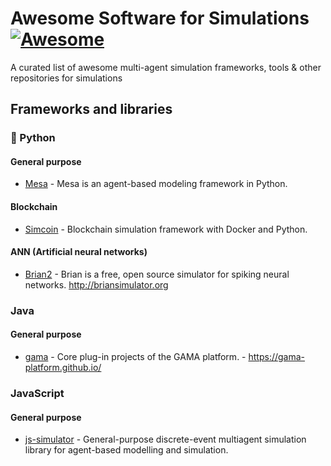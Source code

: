 # Awesome Software for Simulations [![Awesome](https://cdn.rawgit.com/sindresorhus/awesome/d7305f38d29fed78fa85652e3a63e154dd8e8829/media/badge.svg)](https://github.com/sindresorhus/awesome)

A curated list of awesome multi-agent simulation frameworks, tools &amp; other repositories for simulations

## Frameworks and libraries

### :snake: Python

#### General purpose

* [Mesa](https://github.com/projectmesa/mesa) - Mesa is an agent-based modeling framework in Python.

#### Blockchain

* [Simcoin](https://github.com/sbaresearch/simcoin) - Blockchain simulation framework with Docker and Python.

#### ANN (Artificial neural networks)

* [Brian2](https://github.com/brian-team/brian2) - Brian is a free, open source simulator for spiking neural networks. http://briansimulator.org

### Java

#### General purpose

* [gama](https://github.com/gama-platform/gama) - Core plug-in projects of the GAMA platform. - https://gama-platform.github.io/

### JavaScript

#### General purpose

* [js-simulator](https://github.com/chen0040/js-simulator) - General-purpose discrete-event multiagent simulation library for agent-based modelling and simulation.
